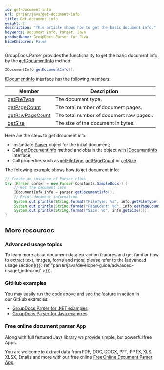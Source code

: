 ```yaml
---
id: get-document-info
url: parser/java/get-document-info
title: Get document info
weight: 2
description: "This article shows how to get the basic document info."
keywords: Document Info, Parser, Java
productName: GroupDocs.Parser for Java
hideChildren: False
---
```

GroupDocs.Parser provides the functionality to get the basic document info by the [getDocumentInfo](https://reference.groupdocs.com/java/parser/com.groupdocs.parser/Parser#getDocumentInfo()) method:

```java
IDocumentInfo getDocumentInfo();
```

[IDocumentInfo](https://reference.groupdocs.com/java/parser/com.groupdocs.parser.options/IDocumentInfo) interface has the following members:

| Member | Description |
| --- | --- |
| [getFileType](https://reference.groupdocs.com/java/parser/com.groupdocs.parser.options/IDocumentInfo#getFileType()) | The document type. |
| [getPageCount](https://reference.groupdocs.com/java/parser/com.groupdocs.parser.options/IDocumentInfo#getPageCount()) | The total number of document pages. |
| [getRawPageCount](https://reference.groupdocs.com/java/parser/com.groupdocs.parser.options/IDocumentInfo#getRawPageCount()) | The total number of document raw pages.. |
| [getSize](https://reference.groupdocs.com/java/parser/com.groupdocs.parser.options/IDocumentInfo#getSize()) | The size of the document in bytes. |

Here are the steps to get document info:

*   Instantiate [Parser](https://reference.groupdocs.com/java/parser/com.groupdocs.parser/Parser) object for the initial document;
*   Call [getDocumentInfo](https://reference.groupdocs.com/java/parser/com.groupdocs.parser/Parser#getDocumentInfo()) method and obtain the object with [IDocumentInfo](https://reference.groupdocs.com/java/parser/com.groupdocs.parser.options/IDocumentInfo "interface in com.groupdocs.parser.options") interface;
*   Call properties such as [getFileType](https://reference.groupdocs.com/java/parser/com.groupdocs.parser.options/IDocumentInfo#getFileType()), [getPageCount](https://reference.groupdocs.com/java/parser/com.groupdocs.parser.options/IDocumentInfo#getPageCount()) or [getSize](https://reference.groupdocs.com/java/parser/com.groupdocs.parser.options/IDocumentInfo#getSize()).

The following example shows how to get document info:

```java
// Create an instance of Parser class
try (Parser parser = new Parser(Constants.SampleDocx)) {
    // Get the document info
    IDocumentInfo info = parser.getDocumentInfo();
    // Print document information
    System.out.println(String.format("FileType: %s", info.getFileType()));
    System.out.println(String.format("PageCount: %d", info.getPageCount()));
    System.out.println(String.format("Size: %d", info.getSize()));
}
```

## More resources

### Advanced usage topics

To learn more about document data extraction features and get familiar how to extract text, images, forms and more, please refer to the [advanced usage section]({{< ref "parser/java/developer-guide/advanced-usage/_index.md" >}}).

### GitHub examples

You may easily run the code above and see the feature in action in our GitHub examples:

*   [GroupDocs.Parser for .NET examples](https://github.com/groupdocs-parser/GroupDocs.Parser-for-.NET)    
*   [GroupDocs.Parser for Java examples](https://github.com/groupdocs-parser/GroupDocs.Parser-for-Java)    

### Free online document parser App

Along with full featured Java library we provide simple, but powerful free Apps.

You are welcome to extract data from PDF, DOC, DOCX, PPT, PPTX, XLS, XLSX, Emails and more with our free online [Free Online Document Parser App](https://products.groupdocs.app/parser).